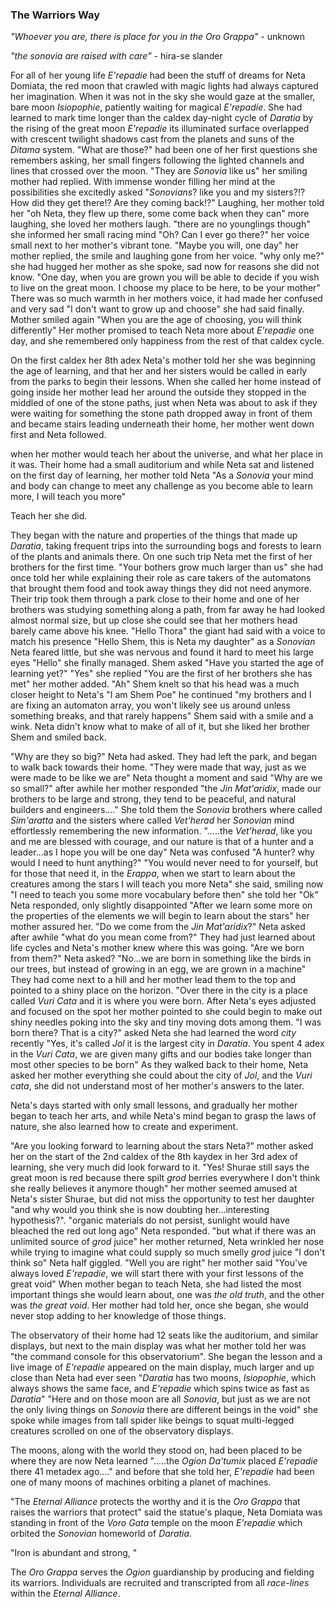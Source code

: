 ### The Warriors Way

_"Whoever you are, there is place for you in the Oro Grappa"_ - unknown

_"the sonovia are raised with care"_ - hira-se slander

For all of her young life _E'repadie_ had been the stuff of dreams for Neta Domiata, the red moon that crawled with magic lights had always captured her imagination. When it was not in the sky she would gaze at the smaller, bare moon _Isiopophie_, patiently waiting for magical _E'repadie_. She had learned to mark time longer than the caldex day-night cycle of _Daratia_ by the rising of the great moon _E'repadie_ its illuminated surface overlapped with crescent twilight shadows cast from the planets and suns of the _Ditama_ system. "What are those?" had been one of her first questions she remembers asking, her small fingers following the lighted channels and lines that crossed over the moon. "They are _Sonovia_ like us" her smiling mother had replied. With immense wonder filling her mind at the possibilities she excitedly asked "_Sonovians_? like you and my sisters?!? How did they get there!? Are they coming back!?" Laughing, her mother told her "oh Neta, they flew up there, some come back when they can" more laughing, she loved her mothers laugh. "there are no younglings though" she informed her small racing mind "Oh? Can I ever go there?" her voice small next to her mother's vibrant tone. "Maybe you will, one day" her mother replied, the smile and laughing gone from her voice. "why only me?" she had hugged her mother as she spoke, sad now for reasons she did not know. "One day, when you are grown you will be able to decide if you wish to live on the great moon. I choose my place to be here, to be your mother" There was so much warmth in her mothers voice, it had made her confused and very sad "I don't want to grow up and choose" she had said finally. Mother smiled again "When you are the age of choosing, you will think differently" Her mother promised to teach Neta more about _E'repadie_ one day, and she remembered only happiness from the rest of that caldex cycle.

On the first caldex her 8th adex Neta's mother told her she was beginning the age of learning, and that her and her sisters would be called in early from the parks to begin their lessons. When she called her home instead of going inside her mother lead her around the outside they stopped in the middled of one of the stone paths, just when Neta was about to ask if they were waiting for something the stone path dropped away in front of them and became stairs leading underneath their home, her mother went down first and Neta followed.


when her mother would teach her about the universe, and what her place in it was. Their home had a small auditorium and while Neta sat and listened on the first day of learning, her mother told Neta "As a _Sonovia_ your mind and body can change to meet any challenge as you become able to learn more, I will teach you more"

Teach her she did.

They began with the nature and properties of the things that made up _Daratia_, taking frequent trips into the surrounding bogs and forests to learn of the plants and animals there. On one such trip Neta met the first of her brothers for the first time. "Your bothers grow much larger than us" she had once told her while explaining their role as care takers of the automatons that brought them food and took away things they did not need anymore. Their trip took them through a park close to their home and one of her brothers was studying something along a path, from far away he had looked almost normal size, but up close she could see that her mothers head barely came above his knee. "Hello Thora" the giant had said with a voice to match his presence "Hello Shem, this is Neta my daughter" as a _Sonovian_ Neta feared little, but she was nervous and found it hard to meet his large eyes "Hello" she finally managed. Shem asked "Have you started the age of learning yet?" "Yes" she replied "You are the first of her brothers she has met" her mother added. "Ah" Shem knelt so that his head was a much closer height to Neta's "I am Shem Poe" he continued "my brothers and I are fixing an automaton array, you won't likely see us around unless something breaks, and that rarely happens" Shem said with a smile and a wink. Neta didn't know what to make of all of it, but she liked her brother Shem and smiled back.

"Why are they so big?" Neta had asked. They had left the park, and began to walk back towards their home. "They were made that way, just as we were made to be like we are" Neta thought a moment and said "Why are we so small?" after awhile her mother responded "the _Jin Mat'aridix_, made our brothers to be large and strong, they tend to be peaceful, and natural builders and engineers...." She told them the _Sonovia_ brothers where called _Sim'aratta_ and the sisters where called _Vet'herad_ her _Sonovian_ mind effortlessly remembering the new information. ".....the _Vet'herad_, like you and me are blessed with courage, and our nature is that of a hunter and a leader...as I hope you will be one day" Neta was confused "A hunter? why would I need to hunt anything?" "You would never need to for yourself, but for those that need it, in the _Erappa_, when we start to learn about the creatures among the stars I will teach you more Neta" she said, smiling now "I need to teach you some more vocabulary before then" she told her "Ok" Neta responded, only slightly disappointed "After we learn some more on the properties of the elements we will begin to learn about the stars" her mother assured her. "Do we come from the _Jin Mat'aridix_?" Neta asked after awhile "what do you mean come from?" They had just learned about life cycles and Neta's mother knew where this was going. "Are we born from them?" Neta asked? "No...we are born in something like the birds in our trees, but instead of growing in an egg, we are grown in a machine" They had come next to a hill and her mother lead them to the top and pointed to a shiny place on the horizon. "Over there in the city is a place called _Vuri Cata_ and it is where you were born. After Neta's eyes adjusted and focused on the spot her mother pointed to she could begin to make out shiny needles poking into the sky and tiny moving dots among them. "I was born there? That is a city?" asked Neta she had learned the word _city_ recently "Yes, it's called _Jol_ it is the largest city in _Daratia_. You spent 4 adex in the _Vuri Cata_, we are given many gifts and our bodies take longer than most other species to be born" As they walked back to their home, Neta asked her mother everything she could about the city of _Jol_, and the _Vuri cata_, she did not understand most of her mother's answers to the later.

Neta's days started with only small lessons, and gradually her mother began to teach her arts, and while Neta's mind began to grasp the laws of nature, she also learned how to create and experiment.


"Are you looking forward to learning about the stars Neta?" mother asked her on the start of the 2nd caldex of the 8th kaydex in her 3rd adex of learning, she very much did look forward to it. "Yes! Shurae still says the great moon is red because there spilt _grod_ berries everywhere I don't think she really believes it anymore though" her mother seemed amused at Neta's sister Shurae, but did not miss the opportunity to test her daughter "and why would you think she is now doubting her...interesting hypothesis?". "organic materials do not persist, sunlight would have bleached the red out long ago" Neta responded. "but what if there was an unlimited source of _grod_ juice" her mother returned, Neta wrinkled her nose while trying to imagine what could supply so much smelly _grod_ juice "I don't think so" Neta half giggled. "Well you are right" her mother said "You've always loved _E'repadie_, we will start there with your first lessons of the great void" When mother began to teach Neta, she had listed the most important things she would learn about, one was _the old truth_, and the other was _the great void_. Her mother had told her, once she began, she would never stop adding to her knowledge of those things.

The observatory of their home had 12 seats like the auditorium, and similar displays, but next to the main display was what her mother told her was "the command console for this observatorium". She began the lesson and a live image of _E'repadie_ appeared on the main display, much larger and up close than Neta had ever seen "_Daratia_ has two moons, _Isiopophie_, which always shows the same face, and _E'repadie_ which spins twice as fast as _Daratia_" "Here and on those moon are all _Sonovia_, but just as we are not the only living things on _Sonovia_ there are different beings in the void" she spoke while images from tall spider like beings to squat multi-legged creatures scrolled on one of the observatory displays.


The moons, along with the world they stood on, had been placed to be where they are now Neta learned ".....the _Ogion Da'tumix_ placed _E'repadie_ there 41 metadex ago...." and before that she told her, _E'repadie_ had been one of many moons of machines orbiting a planet of machines.











"The _Eternal Alliance_ protects the worthy and it is the _Oro Grappa_ that raises the warriors that protect" said the statue's plaque, Neta Domiata was standing in front of the _Voro Gata_ temple on the moon _E'repadie_ which orbited the _Sonovian_ homeworld of _Daratia_.

"Iron is abundant and strong, "





The _Oro Grappa_ serves the _Ogion_ guardianship by producing and fielding its warriors. Individuals are recruited and transcripted from all _race-lines_ within the _Eternal Alliance_.
